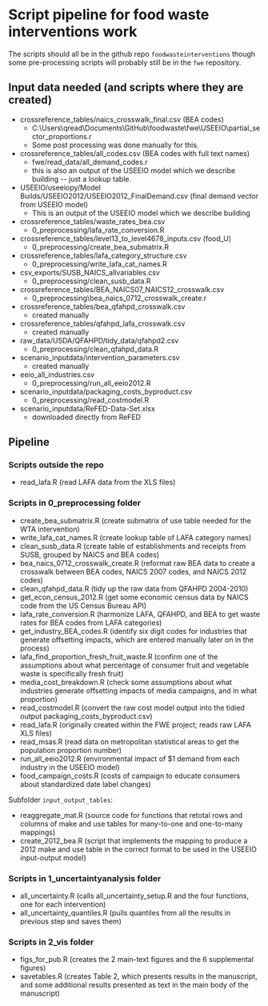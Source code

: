 # Script pipeline for food waste interventions work

The scripts should all be in the github repo `foodwasteinterventions` though some pre-processing scripts will probably still be in the `fwe` repository.

## Input data needed (and scripts where they are created)

- crossreference_tables/naics_crosswalk_final.csv (BEA codes)
  + C:\Users\qread\Documents\GitHub\foodwaste\fwe\USEEIO\partial_sector_proportions.r
  + Some post processing was done manually for this. 
- crossreference_tables/all_codes.csv (BEA codes with full text names)
  + fwe/read_data/all_demand_codes.r
  + this is also an output of the USEEIO model which we describe building -- just a lookup table.
- USEEIO/useeiopy/Model Builds/USEEIO2012/USEEIO2012_FinalDemand.csv (final demand vector from USEEIO model)
  + This is an output of the USEEIO model which we describe building
- crossreference_tables/waste_rates_bea.csv
  + 0_preprocessing/lafa_rate_conversion.R
- crossreference_tables/level13_to_level4678_inputs.csv (food_U)
  + 0_preprocessing/create_bea_submatrix.R
- crossreference_tables/lafa_category_structure.csv
  + 0_preprocessing/write_lafa_cat_names.R
- csv_exports/SUSB_NAICS_allvariables.csv
  + 0_preprocessing/clean_susb_data.R
- crossreference_tables/BEA_NAICS07_NAICS12_crosswalk.csv
  + 0_preprocessing\bea_naics_0712_crosswalk_create.r
- crossreference_tables/bea_qfahpd_crosswalk.csv
  + created manually
- crossreference_tables/qfahpd_lafa_crosswalk.csv
  + created manually
- raw_data/USDA/QFAHPD/tidy_data/qfahpd2.csv
  + 0_preprocessing/clean_qfahpd_data.R
- scenario_inputdata/intervention_parameters.csv
  + created manually
- eeio_all_industries.csv
  + 0_preprocessing/run_all_eeio2012.R
- scenario_inputdata/packaging_costs_byproduct.csv
  + 0_preprocessing/read_costmodel.R
- scenario_inputdata/ReFED-Data-Set.xlsx
  + downloaded directly from ReFED

## Pipeline

### Scripts outside the repo

- read_lafa.R (read LAFA data from the XLS files)

### Scripts in 0_preprocessing folder

- create_bea_submatrix.R (create submatrix of use table needed for the WTA intervention)
- write_lafa_cat_names.R (create lookup table of LAFA category names)
- clean_susb_data.R (create table of establishments and receipts from SUSB, grouped by NAICS and BEA codes)
- bea_naics_0712_crosswalk_create.R (reformat raw BEA data to create a crosswalk between BEA codes, NAICS 2007 codes, and NAICS 2012 codes)
- clean_qfahpd_data.R (tidy up the raw data from QFAHPD 2004-2010)
- get_econ_census_2012.R (get some economic census data by NAICS code from the US Census Bureau API)
- lafa_rate_conversion.R (harmonize LAFA, QFAHPD, and BEA to get waste rates for BEA codes from LAFA categories)
- get_industry_BEA_codes.R (identify six digit codes for industries that generate offsetting impacts, which are entered manually later on in the process)
- lafa_find_proportion_fresh_fruit_waste.R (confirm one of the assumptions about what percentage of consumer fruit and vegetable waste is specifically fresh fruit)
- media_cost_breakdown.R (check some assumptions about what industries generate offsetting impacts of media campaigns, and in what proportion)
- read_costmodel.R (convert the raw cost model output into the tidied output packaging_costs_byproduct.csv)
- read_lafa.R (originally created within the FWE project; reads raw LAFA XLS files)
- read_msas.R (read data on metropolitan statistical areas to get the population proportion number)
- run_all_eeio2012.R (environmental impact of $1 demand from each industry in the USEEIO model)
- food_campaign_costs.R (costs of campaign to educate consumers about standardized date label changes)

Subfolder `input_output_tables`:

- reaggregate_mat.R (source code for functions that retotal rows and columns of make and use tables for many-to-one and one-to-many mappings)
- create_2012_bea.R (script that implements the mapping to produce a 2012 make and use table in the correct format to be used in the USEEIO input-output model)

### Scripts in 1_uncertaintyanalysis folder

- all_uncertainty.R (calls all_uncertainty_setup.R and the four functions, one for each intervention)
- all_uncertainty_quantiles.R (pulls quantiles from all the results in previous step and saves them)

### Scripts in 2_vis folder

- figs_for_pub.R (creates the 2 main-text figures and the 6 supplemental figures)
- savetables.R (creates Table 2, which presents results in the manuscript, and some additional results presented as text in the main body of the manuscript)